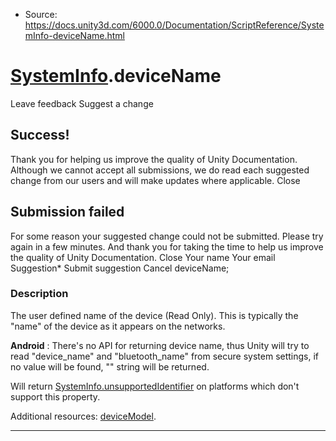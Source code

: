 * Source: https://docs.unity3d.com/6000.0/Documentation/ScriptReference/SystemInfo-deviceName.html

#  [SystemInfo](https://docs.unity3d.com/6000.0/Documentation/ScriptReference/SystemInfo.html).deviceName
Leave feedback
Suggest a change
## Success!
Thank you for helping us improve the quality of Unity Documentation. Although we cannot accept all submissions, we do read each suggested change from our users and will make updates where applicable.
Close
## Submission failed
For some reason your suggested change could not be submitted. Please <a>try again</a> in a few minutes. And thank you for taking the time to help us improve the quality of Unity Documentation.
Close
Your name Your email Suggestion* Submit suggestion
Cancel
deviceName; 
### Description
The user defined name of the device (Read Only).
This is typically the "name" of the device as it appears on the networks.  
  
**Android** : There's no API for returning device name, thus Unity will try to read "device_name" and "bluetooth_name" from secure system settings, if no value will be found, "<unknown>" string will be returned.  
  
Will return [SystemInfo.unsupportedIdentifier](https://docs.unity3d.com/6000.0/Documentation/ScriptReference/SystemInfo-unsupportedIdentifier.html) on platforms which don't support this property.  
  
Additional resources: [deviceModel](https://docs.unity3d.com/6000.0/Documentation/ScriptReference/SystemInfo-deviceModel.html).
* * *
